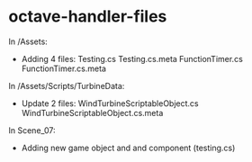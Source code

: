 # octave-handler-files

In /Assets:
- Adding 4 files: 
                  Testing.cs
                  Testing.cs.meta
                  FunctionTimer.cs
                  FunctionTimer.cs.meta
                  
In /Assets/Scripts/TurbineData:
- Update 2 files:
                  WindTurbineScriptableObject.cs
                  WindTurbineScriptableObject.cs.meta
    
In Scene_07:
- Adding new game object and and component (testing.cs)


                  
                  

